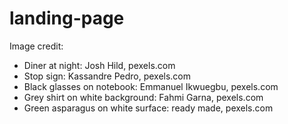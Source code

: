 # landing-page

Image credit:
  - Diner at night: Josh Hild, pexels.com
  - Stop sign: Kassandre Pedro, pexels.com
  - Black glasses on notebook: Emmanuel Ikwuegbu, pexels.com
  - Grey shirt on white background: Fahmi Garna, pexels.com
  - Green asparagus on white surface: ready made, pexels.com